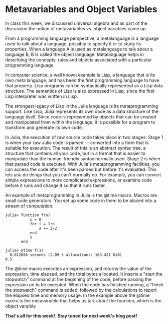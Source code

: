 # Metavariables and Object Variables
In class this week, we discussed universal algebra and as part of the discussion the notion of metavariables vs. object variables came up.

From a programming language perspective, a metalanguage is a language used to talk about a language, possibly to specify it or to study its properties.
When a language A is used as metalanguage to talk about a language B, B is called the object language.
Metalanguage helps in describing the concepts, rules and objects associated with a particular programming language.

In computer science, a well known example is Lisp, a language that is its own meta language, and has been the first programming language to have that property. Lisp programs can be syntactically represented as a Lisp data structure. The semantics of Lisp is also expressed in Lisp, since the first Lisp interpreter was written in Lisp.

The strongest legacy of Lisp in the Julia language is its metaprogramming support. Like Lisp, Julia represents its own code as a data structure of the language itself. Since code is represented by objects that can be created and manipulated from within the language, it is possible for a program to transform and generate its own code. 

In Julia, the execution of raw source code takes place in two stages:
Stage 1 is when your raw Julia code is parsed — converted into a form that is suitable for execution. The result of this is an abstract syntax tree, a structure that contains all your code, but in a format that is easier to manipulate than the human-friendly syntax normally used. 
Stage 2 is when that parsed code is executed. 
With Julia's metaprogramming facilities, you can access the code after it's been parsed but before it's evaluated.
This lets you do things that you can't normally do. For example, you can convert simple expressions to more complicated expressions, or examine code before it runs and change it so that it runs faster.

An example of metaprogramming in Julia is the @time macro. Macros are small code generators. You set up some code in them to be placed into a stream of computation.

```
julia> function f(n)
           s = 0
           for i = 1:n
               s += i/2
           end
           s
       end

julia> @time f(1)
  0.012686 seconds (2.09 k allocations: 103.421 KiB)
0.5
```
The @time macro executes an expression, and returns the value of the expression, time elapsed, and the total bytes allocated.
It inserts a "start the stopwatch" command at the beginning of the code, before passing the expression on to be executed. When the code has finished running, a "finish the stopwatch" command is added, followed by the calculations to report the elapsed time and memory usage. 
In the example above the @time macro is the metavaraible that helps us talk about the function, which is the object varaible

**That's all for this week!. Stay tuned for next week's blog post!**